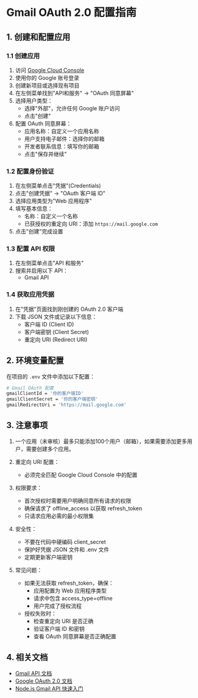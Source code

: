 # Gmail OAuth 2.0 配置指南

## 1. 创建和配置应用

### 1.1 创建应用
1. 访问 [Google Cloud Console](https://console.cloud.google.com)
2. 使用你的 Google 账号登录
3. 创建新项目或选择现有项目
4. 在左侧菜单找到"API和服务" → "OAuth 同意屏幕"
5. 选择用户类型：
   - 选择"外部"，允许任何 Google 账户访问
   - 点击"创建"
6. 配置 OAuth 同意屏幕：
   - 应用名称：自定义一个应用名称
   - 用户支持电子邮件：选择你的邮箱
   - 开发者联系信息：填写你的邮箱
   - 点击"保存并继续"

### 1.2 配置身份验证
1. 在左侧菜单点击"凭据"(Credentials)
2. 点击"创建凭据" → "OAuth 客户端 ID"
3. 选择应用类型为"Web 应用程序"
4. 填写基本信息：
   - 名称：自定义一个名称
   - 已获授权的重定向 URI：添加 `https://mail.google.com`
5. 点击"创建"完成设置

### 1.3 配置 API 权限
1. 在左侧菜单点击"API 和服务"
2. 搜索并启用以下 API：
   - Gmail API

### 1.4 获取应用凭据
1. 在"凭据"页面找到刚创建的 OAuth 2.0 客户端
2. 下载 JSON 文件或记录以下信息：
   - 客户端 ID (Client ID)
   - 客户端密钥 (Client Secret)
   - 重定向 URI (Redirect URI)

## 2. 环境变量配置

在项目的 `.env` 文件中添加以下配置：

```bash
# Gmail OAuth 配置
gmailClientId = '你的客户端ID'
gmailClientSecret = '你的客户端密钥'
gmailRedirectUri = 'https://mail.google.com'
```

## 3. 注意事项

1. 一个应用（未审核）最多只能添加100个用户（邮箱），如果需要添加更多用户，需要创建多个应用。

1. 重定向 URI 配置：
   - 必须完全匹配 Google Cloud Console 中的配置

2. 权限要求：
   - 首次授权时需要用户明确同意所有请求的权限
   - 确保请求了 offline_access 以获取 refresh_token
   - 只请求应用必需的最小权限集

3. 安全性：
   - 不要在代码中硬编码 client_secret
   - 保护好凭据 JSON 文件和 .env 文件
   - 定期更新客户端密钥

4. 常见问题：
   - 如果无法获取 refresh_token，确保：
     * 应用配置为 Web 应用程序类型
     * 请求中包含 access_type=offline
     * 用户完成了授权流程
   - 授权失败时：
     * 检查重定向 URI 是否正确
     * 验证客户端 ID 和密钥
     * 查看 OAuth 同意屏幕是否正确配置

## 4. 相关文档

- [Gmail API 文档](https://developers.google.com/gmail/api/guides)
- [Google OAuth 2.0 文档](https://developers.google.com/identity/protocols/oauth2)
- [Node.js Gmail API 快速入门](https://developers.google.com/gmail/api/quickstart/nodejs) 